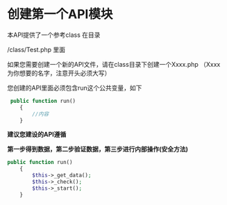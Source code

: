 # 创建第一个API模块
本API提供了一个参考class 在目录

/class/Test.php 里面

如果您需要创建一个新的API文件，请在class目录下创建一个Xxxx.php （Xxxx为你想要的名字，注意开头必须大写）

您创建的API里面必须包含run这个公共变量，如下
```php
 public function run()
    {
        //内容
    }
```


**建议您建设的API遵循**

**第一步得到数据，第二步验证数据，第三步进行内部操作(安全方法)**
```php
public function run()
    {
        $this->_get_data();
        $this->_check();
        $this->_start();
    }
```



